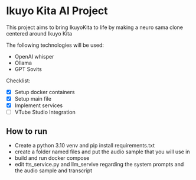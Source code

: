 # Ikuyo Kita AI Project

This project aims to bring IkuyoKita to life by making a
neuro sama clone centered around Ikuyo Kita

The following technologies will be used:

- OpenAI whisper
- Ollama
- GPT Sovits

Checklist:

- [x] Setup docker containers
- [x] Setup main file
- [x] Implement services
- [ ] VTube Studio Integration

## How to run

- Create a python 3.10 venv and pip install requirements.txt
- create a folder named files and put the audio sample that you will use in
- build and run docker compose
- edit tts_service.py and llm_servive regarding the system prompts and the audio sample and transcript
